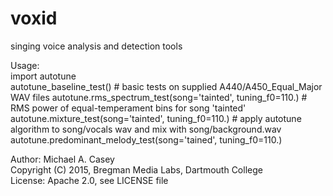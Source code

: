 # voxid 
singing voice analysis and detection tools 
  
Usage:  
	import autotune  
	autotune_baseline_test() # basic tests on supplied A440/A450_Equal_Major WAV files
	autotune.rms_spectrum_test(song='tainted', tuning_f0=110.) # RMS power of equal-temperament bins for song 'tainted'  
	autotune.mixture_test(song='tainted', tuning_f0=110.) # apply autotune algorithm to song/vocals wav and mix with song/background.wav  	
	autotune.predominant_melody_test(song='tained', tuning_f0=110.)  

Author: Michael A. Casey  
Copyright (C) 2015, Bregman Media Labs, Dartmouth College  
License: Apache 2.0, see LICENSE file  


